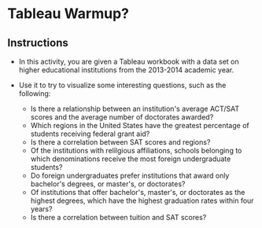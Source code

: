 # Tableau Warmup?

## Instructions

* In this activity, you are given a Tableau workbook with a data set on higher educational institutions from the 2013-2014 academic year. 

* Use it to try to visualize some interesting questions, such as the following:

  * Is there a relationship between an institution's average ACT/SAT scores and the average number of doctorates awarded?
  * Which regions in the United States have the greatest percentage of students receiving federal grant aid?
  * Is there a correlation between SAT scores and regions?
  * Of the institutions with relilgious affiliations, schools belonging to which denominations receive the most foreign undergraduate students?
  * Do foreign undergraduates prefer institutions that award only bachelor's degrees, or master's, or doctorates?
  * Of institutions that offer bachelor's, master's, or doctorates as the highest degrees, which have the highest graduation rates within four years?
  * Is there a correlation between tuition and SAT scores?
